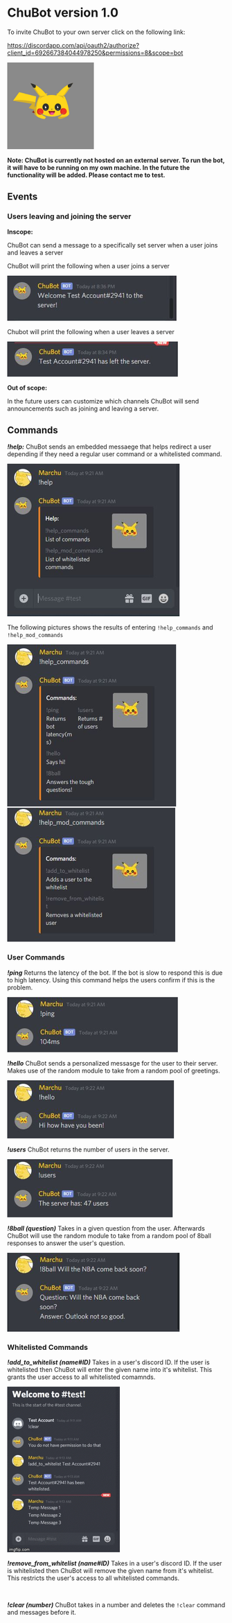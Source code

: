 # ChuBot version 1.0

To invite ChuBot to your own server click on the following link:

https://discordapp.com/api/oauth2/authorize?client_id=692667384044978250&permissions=8&scope=bot

<img src="https://github.com/MarcJimenez99/ChuBot/blob/master/chubot.jpg" width="200"/> 

**Note: ChuBot is currently not hosted on an external server. To run the bot, it will have to be running on my own machine. In the future the functionality will be added. Please contact me to test.** 

## Events

### Users leaving and joining the server

**Inscope:** 

ChuBot can send a message to a specifically set server when a user joins and leaves a server

ChuBot will print the following when a user joins a server

<img src = "https://github.com/MarcJimenez99/ChuBot/blob/master/chubotPics/join.JPG">

Chubot will print the following when a user leaves a server

<img src = "https://github.com/MarcJimenez99/ChuBot/blob/master/chubotPics/leave.JPG">

**Out of scope:**

In the future users can customize which channels ChuBot will send announcements such as joining and leaving a server.

## Commands

***!help:*** ChuBot sends an embedded messaege that helps redirect a user depending if they need a regular user command or a whitelisted command.

<img src = "https://github.com/MarcJimenez99/ChuBot/blob/master/chubotPics/help.ex.JPG">

The following pictures shows the results of entering `!help_commands` and `!help_mod_commands`

<img src = "https://github.com/MarcJimenez99/ChuBot/blob/master/chubotPics/help_commands.JPG">

<img src = "https://github.com/MarcJimenez99/ChuBot/blob/master/chubotPics/help_mod_commands.JPG">

### User Commands

***!ping*** Returns the latency of the bot. If the bot is slow to respond this is due to high latency. Using this command helps the users confirm if this is the problem.

<img src = "https://github.com/MarcJimenez99/ChuBot/blob/master/chubotPics/ping.JPG">

***!hello*** ChuBot sends a personalized messasge for the user to their server. Makes use of the random module to take from a random pool of greetings. 

<img src = "https://github.com/MarcJimenez99/ChuBot/blob/master/chubotPics/hello.JPG">

***!users*** ChuBot returns the number of users in the server.

<img src = "https://github.com/MarcJimenez99/ChuBot/blob/master/chubotPics/users.JPG">

***!8ball (question)*** Takes in a given question from the user. Afterwards ChuBot will use the random module to take from a random pool of 8ball responses to answer the user's question.

<img src = "https://github.com/MarcJimenez99/ChuBot/blob/master/chubotPics/8ball.JPG">

### Whitelisted Commands

***!add_to_whitelist (name#ID)*** Takes in a user's discord ID. If the user is whitelisted then ChuBot will enter the given name into it's whitelist. This grants the user access to all whitelisted comamnds. 

![Alt Text](https://github.com/MarcJimenez99/ChuBot/blob/master/chubotPics/add2waitlist.gif)

***!remove_from_whitelist (name#ID)*** Takes in a user's discord ID. If the user is whitelisted then ChuBot will remove the given name from it's whitelist. This restricts the user's access to all whitelisted commands.

<img src = "">

***!clear (number)*** ChuBot takes in a number and deletes the `!clear` command and messages before it. 

<img src = "">



